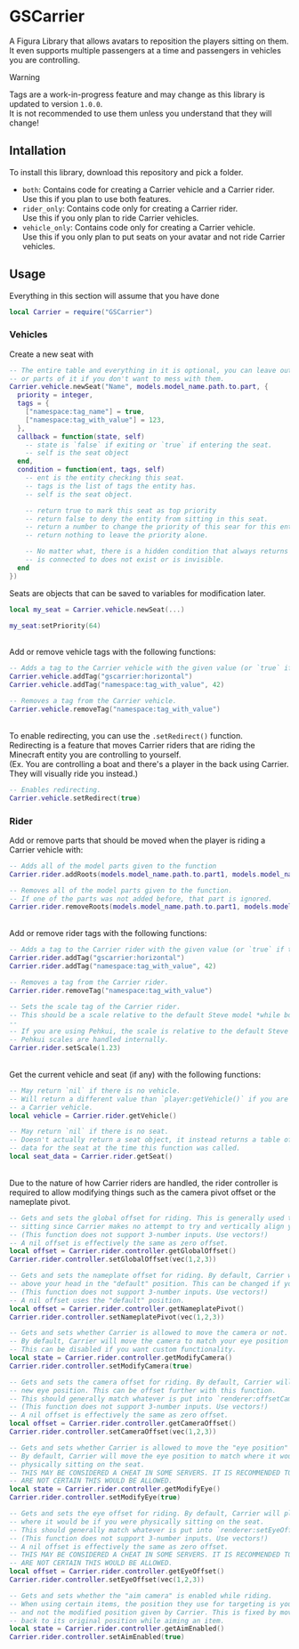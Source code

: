 # GSCarrier

A Figura Library that allows avatars to reposition the players sitting on them. It even supports multiple passengers at
a time and passengers in vehicles you are controlling.

> [!WARNING]  
> Tags are a work-in-progress feature and may change as this library is updated to version `1.0.0`.  
> It is not recommended to use them unless you understand that they will change!


## Intallation

To install this library, download this repository and pick a folder.
* `both`: Contains code for creating a Carrier vehicle and a Carrier rider.  
  Use this if you plan to use both features.
* `rider_only`: Contains code only for creating a Carrier rider.  
  Use this if you only plan to ride Carrier vehicles.
* `vehicle_only`: Contains code only for creating a Carrier vehicle.  
  Use this if you only plan to put seats on your avatar and not ride Carrier vehicles.


## Usage

Everything in this section will assume that you have done
```lua
local Carrier = require("GSCarrier")
```


### Vehicles

Create a new seat with
```lua
-- The entire table and everything in it is optional, you can leave out the entire table 
-- or parts of it if you don't want to mess with them.
Carrier.vehicle.newSeat("Name", models.model_name.path.to.part, {
  priority = integer,
  tags = {
    ["namespace:tag_name"] = true,
    ["namespace:tag_with_value"] = 123,
  },
  callback = function(state, self)
    -- state is `false` if exiting or `true` if entering the seat.
    -- self is the seat object
  end,
  condition = function(ent, tags, self)
    -- ent is the entity checking this seat.
    -- tags is the list of tags the entity has.
    -- self is the seat object.

    -- return true to mark this seat as top priority
    -- return false to deny the entity from sitting in this seat.
    -- return a number to change the priority of this sear for this entity.
    -- return nothing to leave the priority alone.

    -- No matter what, there is a hidden condition that always returns `false` if the part this seat
    -- is connected to does not exist or is invisible.
  end
})
```
Seats are objects that can be saved to variables for modification later.
```lua
local my_seat = Carrier.vehicle.newSeat(...)

my_seat:setPriority(64)
```
&nbsp;  
Add or remove vehicle tags with the following functions:
```lua
-- Adds a tag to the Carrier vehicle with the given value (or `true` if there is none)
Carrier.vehicle.addTag("gscarrier:horizontal")
Carrier.vehicle.addTag("namespace:tag_with_value", 42)

-- Removes a tag from the Carrier vehicle.
Carrier.vehicle.removeTag("namespace:tag_with_value")
```
&nbsp;  
To enable redirecting, you can use the `.setRedirect()` function.  
Redirecting is a feature that moves Carrier riders that are riding the Minecraft entity you are controlling to
yourself.  
(Ex. You are controlling a boat and there's a player in the back using Carrier. They will visually ride you instead.)
```lua
-- Enables redirecting.
Carrier.vehicle.setRedirect(true)
```


### Rider

Add or remove parts that should be moved when the player is riding a Carrier vehicle with:
```lua
-- Adds all of the model parts given to the function
Carrier.rider.addRoots(models.model_name.path.to.part1, models.model_name.path.to.part2, etc.)

-- Removes all of the model parts given to the function.
-- If one of the parts was not added before, that part is ignored.
Carrier.rider.removeRoots(models.model_name.path.to.part1, models.model_name.path.to.part2, etc.)
```
&nbsp;  
Add or remove rider tags with the following functions:
```lua
-- Adds a tag to the Carrier rider with the given value (or `true` if there is none)
Carrier.rider.addTag("gscarrier:horizontal")
Carrier.rider.addTag("namespace:tag_with_value", 42)

-- Removes a tag from the Carrier rider.
Carrier.rider.removeTag("namespace:tag_with_value")

-- Sets the scale tag of the Carrier rider.
-- This should be a scale relative to the default Steve model *while both you and the Steve are sitting*.
--
-- If you are using Pehkui, the scale is relative to the default Steve model with the same pehkui scale.
-- Pehkui scales are handled internally.
Carrier.rider.setScale(1.23)
```
&nbsp;  
Get the current vehicle and seat (if any) with the following functions:
```lua
-- May return `nil` if there is no vehicle.
-- Will return a different value than `player:getVehicle()` if you are being redirected by
-- a Carrier vehicle.
local vehicle = Carrier.rider.getVehicle()

-- May return `nil` if there is no seat.
-- Doesn't actually return a seat object, it instead returns a table of
-- data for the seat at the time this function was called.
local seat_data = Carrier.rider.getSeat()
```
&nbsp;  
Due to the nature of how Carrier riders are handled, the rider controller is required to allow modifying things such as
the camera pivot offset or the nameplate pivot.
```lua
-- Gets and sets the global offset for riding. This is generally used to fix floating avatars when
-- sitting since Carrier makes no attempt to try and vertically align your avatar to the seat.
-- (This function does not support 3-number inputs. Use vectors!)
-- A nil offset is effectively the same as zero offset.
local offset = Carrier.rider.controller.getGlobalOffset()
Carrier.rider.controller.setGlobalOffset(vec(1,2,3))

-- Gets and sets the nameplate offset for riding. By default, Carrier will place the nameplate just
-- above your head in the "default" position. This can be changed if your avatar uses its own offset.
-- (This function does not support 3-number inputs. Use vectors!)
-- A nil offset uses the "default" position.
local offset = Carrier.rider.controller.getNameplatePivot()
Carrier.rider.controller.setNameplatePivot(vec(1,2,3))

-- Gets and sets whether Carrier is allowed to move the camera or not.
-- By default, Carrier will move the camera to match your eye position at the seat you are in.
-- This can be disabled if you want custom functionality.
local state = Carrier.rider.controller.getModifyCamera()
Carrier.rider.controller.setModifyCamera(true)

-- Gets and sets the camera offset for riding. By default, Carrier will place the camera in your
-- new eye position. This can be offset further with this function.
-- This should generally match whatever is put into `renderer:offsetCameraPivot()`.
-- (This function does not support 3-number inputs. Use vectors!)
-- A nil offset is effectively the same as zero offset.
local offset = Carrier.rider.controller.getCameraOffset()
Carrier.rider.controller.setCameraOffset(vec(1,2,3))

-- Gets and sets whether Carrier is allowed to move the "eye position" or not.
-- By default, Carrier will move the eye position to match where it would be if you were
-- physically sitting on the seat.
-- THIS MAY BE CONSIDERED A CHEAT IN SOME SERVERS. IT IS RECOMMENDED TO DISABLE THIS IF YOU
-- ARE NOT CERTAIN THIS WOULD BE ALLOWED.
local state = Carrier.rider.controller.getModifyEye()
Carrier.rider.controller.setModifyEye(true)

-- Gets and sets the eye offset for riding. By default, Carrier will place the eye position
-- where it would be if you were physically sitting on the seat.
-- This should generally match whatever is put into `renderer:setEyeOffset()`.
-- (This function does not support 3-number inputs. Use vectors!)
-- A nil offset is effectively the same as zero offset.
-- THIS MAY BE CONSIDERED A CHEAT IN SOME SERVERS. IT IS RECOMMENDED TO DISABLE THIS IF YOU
-- ARE NOT CERTAIN THIS WOULD BE ALLOWED.
local offset = Carrier.rider.controller.getEyeOffset()
Carrier.rider.controller.setEyeOffset(vec(1,2,3))

-- Gets and sets whether the "aim camera" is enabled while riding.
-- When using certain items, the position they use for targeting is your default position
-- and not the modified position given by Carrier. This is fixed by moving your camera
-- back to its original position while aiming an item.
local state = Carrier.rider.controller.getAimEnabled()
Carrier.rider.controller.setAimEnabled(true)
